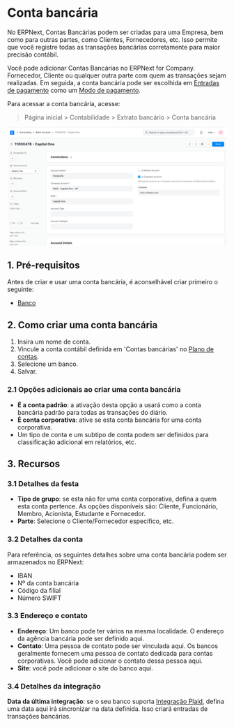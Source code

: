 # Conta bancária



No ERPNext, Contas Bancárias podem ser criadas para uma Empresa, bem como para outras partes, como Clientes, Fornecedores, etc. Isso permite que você registre todas as transações bancárias corretamente para maior precisão contábil.


Você pode adicionar Contas Bancárias no ERPNext for Company. Fornecedor, Cliente ou qualquer outra parte com quem as transações sejam realizadas. Em seguida, a conta bancária pode ser escolhida em [Entradas de pagamento](/docs/pt/accounts/payment-entry) como um [Modo de pagamento](/docs/pt/accounts/mode-of-payment).


Para acessar a conta bancária, acesse:



> 
> Página inicial > Contabilidade > Extrato bancário > Conta bancária
> 
> 
> 


![Conta bancária](/files/bank-account.png)


## 1. Pré-requisitos


Antes de criar e usar uma conta bancária, é aconselhável criar primeiro o seguinte:


* [Banco](/docs/pt/accounts/bank)


## 2. Como criar uma conta bancária


1. Insira um nome de conta.
2. Vincule a conta contábil definida em 'Contas bancárias' no [Plano de contas](/docs/pt/accounts/chart-of-accounts).
3. Selecione um banco.
4. Salvar.


### 2.1 Opções adicionais ao criar uma conta bancária


* **É a conta padrão**: a ativação desta opção a usará como a conta bancária padrão para todas as transações do diário.
* **É conta corporativa**: ative se esta conta bancária for uma conta corporativa.
* Um tipo de conta e um subtipo de conta podem ser definidos para classificação adicional em relatórios, etc.


## 3. Recursos


### 3.1 Detalhes da festa


* **Tipo de grupo**: se esta não for uma conta corporativa, defina a quem esta conta pertence. As opções disponíveis são: Cliente, Funcionário, Membro, Acionista, Estudante e Fornecedor.
* **Parte**: Selecione o Cliente/Fornecedor específico, etc.


### 3.2 Detalhes da conta


Para referência, os seguintes detalhes sobre uma conta bancária podem ser armazenados no ERPNext:


* IBAN
* Nº da conta bancária
* Código da filial
* Número SWIFT


### 3.3 Endereço e contato


* **Endereço**: Um banco pode ter vários na mesma localidade. O endereço da agência bancária pode ser definido aqui.
* **Contato**: Uma pessoa de contato pode ser vinculada aqui. Os bancos geralmente fornecem uma pessoa de contato dedicada para contas corporativas. Você pode adicionar o contato dessa pessoa aqui.
* **Site**: você pode adicionar o site do banco aqui.


### 3.4 Detalhes da integração


**Data da última integração**: se o seu banco suporta [Integração Plaid](/docs/pt/erpnext_integration/plaid_integration), defina uma data aqui irá sincronizar na data definida. Isso criará entradas de transações bancárias.



